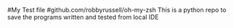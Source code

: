 #My Test file
#github.com/robbyrussell/oh-my-zsh
This is a python repo to save the programs written and tested from local IDE

